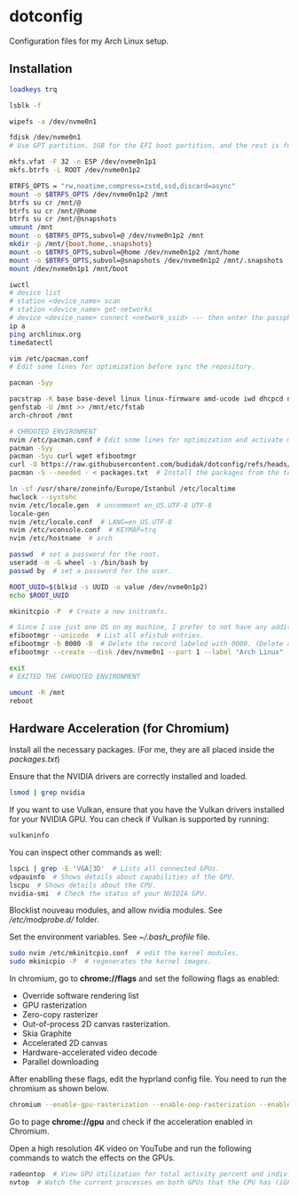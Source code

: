 # dotconfig
Configuration files for my Arch Linux setup.

## Installation

```bash
loadkeys trq

lsblk -f

wipefs -a /dev/nvme0n1

fdisk /dev/nvme0n1
# Use GPT partition. 1GB for the EFI boot partition, and the rest is for the Linux filesystem.

mkfs.vfat -F 32 -n ESP /dev/nvme0n1p1
mkfs.btrfs -L ROOT /dev/nvme0n1p2

BTRFS_OPTS = "rw,noatime,compress=zstd,ssd,discard=async"
mount -o $BTRFS_OPTS /dev/nvme0n1p2 /mnt
btrfs su cr /mnt/@
btrfs su cr /mnt/@home
btrfs su cr /mnt/@snapshots
umount /mnt
mount -o $BTRFS_OPTS,subvol=@ /dev/nvme0n1p2 /mnt
mkdir -p /mnt/{boot,home,.snapshots}
mount -o $BTRFS_OPTS,subvol=@home /dev/nvme0n1p2 /mnt/home
mount -o $BTRFS_OPTS,subvol=@snapshots /dev/nvme0n1p2 /mnt/.snapshots
mount /dev/nvme0n1p1 /mnt/boot

iwctl
# device list
# station <device_name> scan
# station <device_name> get-networks
# device <device_name> connect <network_ssid> --- then enter the passphrase for the network.
ip a
ping archlinux.org
timedatectl

vim /etc/pacman.conf
# Edit some lines for optimization before sync the repository.

pacman -Syy

pacstrap -K base base-devel linux linux-firmware amd-ucode iwd dhcpcd neovim --assume-installed sudo
genfstab -U /mnt >> /mnt/etc/fstab
arch-chroot /mnt

# CHROOTED ENVIRONMENT
nvim /etc/pacman.conf # Edit some lines for optimization and activate multilib.
pacman -Syy
pacman -Syu curl wget efibootmgr
curl -O https://raw.githubusercontent.com/budidak/dotconfig/refs/heads/main/packages.txt  # Download the text file.
pacman -S --needed - < packages.txt  # Install the packages from the text file.

ln -sf /usr/share/zoneinfo/Europe/Istanbul /etc/localtime
hwclock --systohc
nvim /etc/locale.gen  # uncomment en_US.UTF-8 UTF-8
locale-gen
nvim /etc/locale.conf  # LANG=en_US.UTF-8
nvim /etc/vconsole.conf  # KEYMAP=trq
nvim /etc/hostname  # arch

passwd  # set a password for the root.
useradd -m -G wheel -s /bin/bash by
passwd by  # set a password for the user.

ROOT_UUID=$(blkid -s UUID -o value /dev/nvme0n1p2)
echo $ROOT_UUID

mkinitcpio -P  # Create a new initramfs.

# Since I use just one OS on my machine, I prefer to not have any additional bootlader. With that reason I continue the installatation with EFI Boot stub.
efibootmgr --unicode  # List all efistub entries.
efibootmgr -b 0000 -B  # Delete the record labeled with 0000. (Delete all unneccessary entries)
efibootmgr --create --disk /dev/nvme0n1 --part 1 --label "Arch Linux" --loader "\vmlinuz-linux" --unicode "root=UUID=$ROOT_UUID rw rootflags=subvol=@ loglevel=3 quiet initrd=\amd-ucode.img initrd=\initramfs-linux.img"

exit
# EXITED THE CHROOTED ENVIRONMENT

umount -R /mnt
reboot
```

## Hardware Acceleration (for Chromium)

Install all the necessary packages. (For me, they are all placed inside the *packages.txt*)

Ensure that the NVIDIA drivers are correctly installed and loaded.
```bash
lsmod | grep nvidia
```

If you want to use Vulkan, ensure that you have the Vulkan drivers installed for your NVIDIA GPU. You can check if Vulkan is supported by running:
```bash
vulkaninfo
```

You can inspect other commands as well:
```bash
lspci | grep -E 'VGA|3D'  # Lists all connected GPUs.
vdpauinfo  # Shows details about capabilities of the GPU.
lscpu  # Shows details about the CPU.
nvidia-smi  # Check the status of your NVIDIA GPU. 
```

Blocklist nouveau modules, and allow nvidia modules. See */etc/modprobe.d/* folder.

Set the environment variables. See *~/.bash_profile* file.

```bash
sudo nvim /etc/mkinitcpio.conf  # edit the kernel modules.
sudo mkinicpio -P  # regenerates the kernel images.
```

In chromium, go to **chrome://flags** and set the following flags as enabled:
- Override software rendering list
- GPU rasterization
- Zero-copy rasterizer 
- Out-of-process 2D canvas rasterization.
- Skia Graphite
- Accelerated 2D canvas
- Hardware-accelerated video decode
- Parallel downloading

After enablling these flags, edit the hyprland config file. You need to run the chromium as shown below.

```bash
chromium --enable-gpu-rasterization --enable-oop-rasterization --enable-zero-copy --enable-gpu-early-init --enable-features=UseSkiaRenderer,AcceleratedVideoDecodeLinuxGL --enable-vulkan --enable-accelerated-2d-canvas --enable-accelerated-3d-canvas --enable-accelerated-video-decode --enable-gpu-compositing --enable-logging=stderr --log-level=0
```

Go to page **chrome://gpu** and check if the acceleration enabled in Chromium.

Open a high resolution 4K video on YouTube and run the following commands to watch the effects on the GPUs.

```bash
radeontop  # View GPU Utilization for total activity percent and individual blocks. (for AMD cards)
nvtop  # Watch the current processes on both GPUs that the CPU has (iGPU) and the discrete GPU.
```

